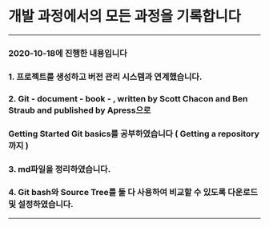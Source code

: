 # 개발 과정에서의 모든 과정을 기록합니다

---------------

### 2020-10-18에 진행한 내용입니다

### 1. 프로젝트를 생성하고 버전 관리 시스템과 연계했습니다.

### 2. Git - document - book - <Pro Git book>, written by Scott Chacon and Ben Straub and published by Apress으로 

### Getting Started Git basics를 공부하였습니다 ( Getting a repository까지 )

### 3. md파일을 정리하였습니다.

### 4. Git bash와 Source Tree를 둘 다 사용하여 비교할 수 있도록 다운로드 및 설정하였습니다.

---------------
